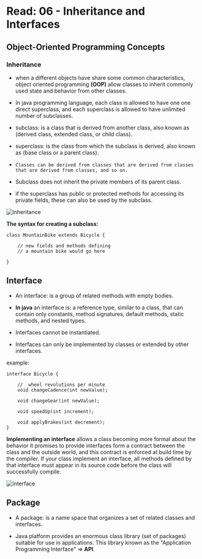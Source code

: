 # Read: 06 - Inheritance and Interfaces


## Object-Oriented Programming Concepts

### Inheritance 

- when a different objects have share some common characteristics, object oriented programming **(OOP)** allow classes to inherit commonly used state and behavior from other classes.

- In java programming language, each class is allowed to have one one direct superclass, and each superclass is allowed to have unlimited number of subclasses. 

- subclass: is a class that is derived from another class, also known as (derived class, extended class, or child class).

- superclass: is the class from which the subclass is derived, also known as (base class or a parent class).

- `Classes can be derived from classes that are derived from classes that are derived from classes, and so on.`

- Subclass does not inherit the private members of its parent class.

- if the superclass has public or protected methods for accessing its private fields, these can also be used by the subclass.


![inheritance](https://www.scientecheasy.com/wp-content/uploads/2020/07/java-is-a-relationship.png)

**The syntax for creating a subclass:**

```
class MountainBike extends Bicycle {

    // new fields and methods defining 
    // a mountain bike would go here

}
```

## Interface

- An interface: is a group of related methods with empty bodies.

- **In java** an interface is: a reference type, similar to a class, that can contain only constants, method signatures, default methods, static methods, and nested types.

- Interfaces cannot be instantiated.

- Interfaces can only be implemented by classes or extended by other interfaces.

example:

```
interface Bicycle {

    //  wheel revolutions per minute
    void changeCadence(int newValue);

    void changeGear(int newValue);

    void speedUp(int increment);

    void applyBrakes(int decrement);
}
```

 **Implementing an interface** allows a class becoming more formal about the behavior it promises to provide interfaces form a contract between the class and the outside world, and this contract is enforced at build time by the compiler.
  If your class implement an interface, all methods defined by that interface must appear in its source code before the class will successfully compile. 

![interface](https://pediaa.com/wp-content/uploads/2018/09/Difference-Between-Abstract-Class-and-Interface-in-Java-Comparison-Summary-700x1024.jpg)


## Package

- A package: is a name space that organizes a set of related classes and interfaces.

- Java platform provides an enormous class library (set of packages) suitable for use in  applications. This library known as the "Application Programming Interface" => **API**.

